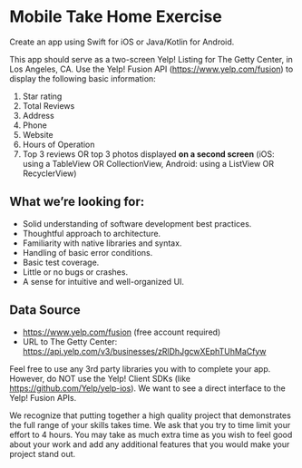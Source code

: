 # Mobile Take Home Exercise

Create an app using Swift for iOS or Java/Kotlin for Android.

This app should serve as a two-screen Yelp! Listing for The Getty Center, in Los Angeles, CA. Use the Yelp! Fusion API (https://www.yelp.com/fusion) to display the following basic information:
1. Star rating
2. Total Reviews
3. Address
4. Phone
5. Website
6. Hours of Operation
7. Top 3 reviews OR top 3 photos displayed **on a second screen** (iOS: using a TableView OR CollectionView, Android: using a ListView OR RecyclerView)

## What we’re looking for:
* Solid understanding of software development best practices.
* Thoughtful approach to architecture.
* Familiarity with native libraries and syntax.
* Handling of basic error conditions.
* Basic test coverage.
* Little or no bugs or crashes.
* A sense for intuitive and well-organized UI.

## Data Source
* https://www.yelp.com/fusion (free account required)
* URL to The Getty Center: https://api.yelp.com/v3/businesses/zRlDhJgcwXEphTUhMaCfyw

Feel free to use any 3rd party libraries you with to complete your app. However, do NOT use the Yelp! Client SDKs (like https://github.com/Yelp/yelp-ios). We want to see a direct interface to the Yelp! Fusion APIs.

We recognize that putting together a high quality project that demonstrates the full range of your skills takes time. We ask that you try to time limit your effort to 4 hours. You may take as much extra time as you wish to feel good about your work and add any additional features that you would make your project stand out.
